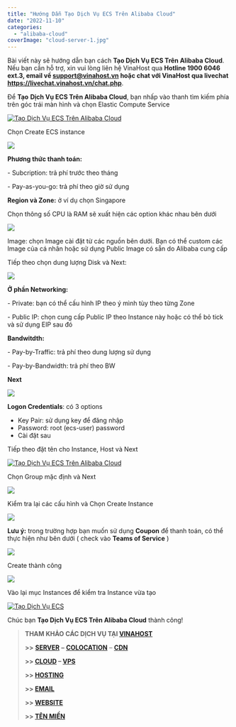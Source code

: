 ```yaml
---
title: "Hướng Dẫn Tạo Dịch Vụ ECS Trên Alibaba Cloud"
date: "2022-11-10"
categories: 
  - "alibaba-cloud"
coverImage: "cloud-server-1.jpg"
---
```


Bài viết này sẽ hướng dẫn bạn cách **Tạo Dịch Vụ ECS Trên Alibaba Cloud**. Nếu bạn cần hỗ trợ, xin vui lòng liên hệ VinaHost qua **Hotline 1900 6046 ext.3, email về support@vinahost.vn hoặc chat với VinaHost qua livechat https://livechat.vinahost.vn/chat.php**.

Để **Tạo** **Dịch Vụ ECS Trên Alibaba Cloud**, bạn nhấp vào thanh tìm kiếm phía trên góc trái màn hình và chọn Elastic Compute Service

[![Tạo Dịch Vụ ECS Trên Alibaba Cloud](images/tao-dich-vu-ecs-1.png)](https://kb.vinahost.vn/wp-content/uploads/2022/11/tao-dich-vu-ecs-1.png)

Chọn Create ECS instance

[![](images/tao-dich-vu-ecs-2.png)](https://kb.vinahost.vn/wp-content/uploads/2022/11/tao-dich-vu-ecs-2.png)

**Phương thức thanh toán:**

\- Subcription: trả phí trước theo tháng

\- Pay-as-you-go: trả phí theo giờ sử dụng

**Region và Zone:** ở ví dụ chọn Singapore

Chọn thông số CPU là RAM sẽ xuất hiện các option khác nhau bên dưới

[![](images/tao-dich-vu-ecs-3.png)](https://kb.vinahost.vn/wp-content/uploads/2022/11/tao-dich-vu-ecs-3.png)

Image: chọn Image cài đặt từ các nguồn bên dưới. Bạn có thể custom các Image của cá nhân hoặc sử dụng Public Image có sẵn do Alibaba cung cấp

Tiếp theo chọn dung lượng Disk và Next:

[![](images/tao-dich-vu-ecs-4.png)](https://kb.vinahost.vn/wp-content/uploads/2022/11/tao-dich-vu-ecs-4.png)

**Ở phần Networking:**

\- Private: bạn có thể cấu hình IP theo ý mình tùy theo từng Zone

\- Public IP: chọn cung cấp Public IP theo Instance này hoặc có thể bỏ tick và sử dụng EIP sau đó

**Bandwitdth:**

\- Pay-by-Traffic: trả phí theo dung lượng sử dụng

\- Pay-by-Bandwidth: trả phí theo BW

**Next**

[![](images/tao-dich-vu-ecs-5.png)](https://kb.vinahost.vn/wp-content/uploads/2022/11/tao-dich-vu-ecs-5.png)

**Logon Credentials**: có 3 options

- Key Pair: sử dụng key để đăng nhập
- Password: root (ecs-user) password
- Cài đặt sau

Tiếp theo đặt tên cho Instance, Host và Next

[![Tạo Dịch Vụ ECS Trên Alibaba Cloud](images/tao-dich-vu-ecs-6.png)](https://kb.vinahost.vn/wp-content/uploads/2022/11/tao-dich-vu-ecs-6.png)

Chọn Group mặc định và Next

[![](images/tao-dich-vu-ecs-7.png)](https://kb.vinahost.vn/wp-content/uploads/2022/11/tao-dich-vu-ecs-7.png)

Kiểm tra lại các cấu hình và Chọn Create Instance

[![](images/tao-dich-vu-ecs-8.png)](https://kb.vinahost.vn/wp-content/uploads/2022/11/tao-dich-vu-ecs-8.png)

**Lưu ý:** trong trường hợp bạn muốn sử dụng **Coupon** để thanh toán, có thể thực hiện như bên dưới ( check vào **Teams of Service** )

[![](images/alibabacloud-coupon.png)](https://kb.vinahost.vn/wp-content/uploads/2022/11/alibabacloud-coupon.png)

Create thành công

[![](images/tao-dich-vu-ecs-9.png)](https://kb.vinahost.vn/wp-content/uploads/2022/11/tao-dich-vu-ecs-9.png)

Vào lại mục Instances để kiểm tra Instance vừa tạo

[![Tạo Dịch Vụ ECS](images/tao-dich-vu-ecs-10.png)](https://kb.vinahost.vn/wp-content/uploads/2022/11/tao-dich-vu-ecs-10.png)

Chúc bạn **Tạo Dịch Vụ ECS Trên Alibaba Cloud** thành công!

> **THAM KHẢO CÁC DỊCH VỤ TẠI [VINAHOST](https://kb.vinahost.vn/)**
> 
> **\>>** [**SERVER**](https://vinahost.vn/thue-may-chu-rieng/) **–** [**COLOCATION**](https://vinahost.vn/colocation.html) – [**CDN**](https://vinahost.vn/dich-vu-cdn-chuyen-nghiep)
> 
> **\>> [CLOUD](https://vinahost.vn/cloud-server-gia-re/) – [VPS](https://vinahost.vn/vps-ssd-chuyen-nghiep/)**
> 
> **\>> [HOSTING](https://vinahost.vn/wordpress-hosting)**
> 
> **\>> [EMAIL](https://vinahost.vn/email-hosting)**
> 
> **\>> [WEBSITE](http://vinawebsite.vn/)**
> 
> **\>> [TÊN MIỀN](https://vinahost.vn/ten-mien-gia-re/)**
